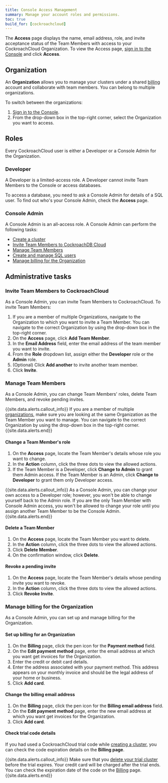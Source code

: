 ```yaml
---
title: Console Access Management
summary: Manage your account roles and permissions.
toc: true
build_for: [cockroachcloud]
---
```


The **Access** page displays the name, email address, role, and invite acceptance status of the Team Members with access to your CockroachCloud Organization. To view the Access page, [sign in to the Console](cockroachcloud-sign-up-for-a-cluster.html#sign-in) and click **Access**.

## Organization

An **Organization** allows you to manage your clusters under a shared [billing](#manage-billing-for-the-organization) account and collaborate with team members. You can belong to multiple organizations.

To switch between the organizations:

1. [Sign in to the Console](cockroachcloud-create-your-account.html#sign-in).
2. From the drop-down box in the top-right corner, select the Organization you want to access.

## Roles

Every CockroachCloud user is either a Developer or a Console Admin for the Organization.

### Developer

A Developer is a limited-access role. A Developer cannot invite Team Members to the Console or access databases.

To access a database, you need to ask a Console Admin for details of a SQL user. To find out who's your Console Admin, check the **Access** page.

### Console Admin

A Console Admin is an all-access role. A Console Admin can perform the following tasks:

- [Create a cluster](cockroachcloud-create-your-cluster.html)
- [Invite Team Members to CockroachDB Cloud](#invite-team-members-to-cockroachcloud)
- [Manage Team Members](#manage-team-members)
- [Create and manage SQL users](cockroachcloud-connect-to-your-cluster.html#step-2-create-a-sql-user)
- [Manage billing for the Organization](#manage-billing-for-the-organization)

## Administrative tasks

### Invite Team Members to CockroachCloud

As a Console Admin, you can invite Team Members to CockroachCloud. To invite Team Members:

1. If you are a member of multiple Organizations, navigate to the Organization to which you want to invite a Team Member. You can navigate to the correct Organization by using the drop-down box in the top-right corner.
2. On the **Access** page, click **Add Team Member**.
3. In the **Email Address** field, enter the email address of the team member you want to invite.
4. From the **Role** dropdown list, assign either the **Developer** role or the **Admin** role.
5. (Optional) Click **Add another** to invite another team member.
6. Click **Invite**.

### Manage Team Members

As a Console Admin, you can change Team Members' roles, delete Team Members, and revoke pending invites.

{{site.data.alerts.callout_info}}
If you are a member of multiple [organizations](cockroachcloud-create-your-account.html#create-your-cockroachcloud-account), make sure you are looking at the same Organization as the Team Member you want to manage. You can navigate to the correct Organization by using the drop-down box in the top-right corner.
{{site.data.alerts.end}}

#### Change a Team Member's role

1. On the **Access** page, locate the Team Member's details whose role you want to change.
2. In the **Action** column, click the three dots to view the allowed actions.
3. If the Team Member is a Developer, click **Change to Admin** to grant them Admin access. If the Team Member is an Admin, click **Change to Developer** to grant them only Developer access.

{{site.data.alerts.callout_info}}
As a Console Admin, you can change your own access to a Developer role; however, you won't be able to change yourself back to the Admin role. If you are the only Team Member with Console Admin access, you won't be allowed to change your role until you assign another Team Member to be the Console Admin.
{{site.data.alerts.end}}

#### Delete a Team Member

1. On the **Access** page, locate the Team Member you want to delete.
2. In the **Action** column, click the three dots to view the allowed actions.
3. Click **Delete Member**.
4. On the confirmation window, click **Delete**.

#### Revoke a pending invite

1. On the **Access** page, locate the Team Member's details whose pending invite you want to revoke.
2. In the **Action** column, click the three dots to view the allowed actions.
3. Click **Revoke Invite**.

### Manage billing for the Organization

As a Console Admin, you can set up and manage billing for the Organization.

#### Set up billing for an Organization

1. On the **Billing** page, click the pen icon for the **Payment method** field.
2. On the **Edit payment method** page, enter the email address at which you want get invoices for the Organization.
3. Enter the credit or debit card details.
4. Enter the address associated with your payment method. This address appears on your monthly invoice and should be the legal address of your home or business.
4. Click **Add card**.

#### Change the billing email address

1. On the **Billing** page, click the pen icon for the **Billing email address** field.
2. On the **Edit payment method** page, enter the new email address at which you want get invoices for the Organization.
3. Click **Add card**.

#### Check trial code details

If you had used a CockroachCloud trial code while [creating a cluster](cockroachcloud-create-your-cluster.html#step-6-enter-your-billing-details), you can check the code expiration details on the **Billing page**.

{{site.data.alerts.callout_info}}
Make sure that you [delete your trial cluster](cockroachcloud-cluster-management.html#delete-cluster) before the trial expires. Your credit card will be charged after the trial ends. You can check the expiration date of the code on the [Billing](cockroachcloud-console-access-management.html#manage-billing-for-the-organization) page.
{{site.data.alerts.end}}
